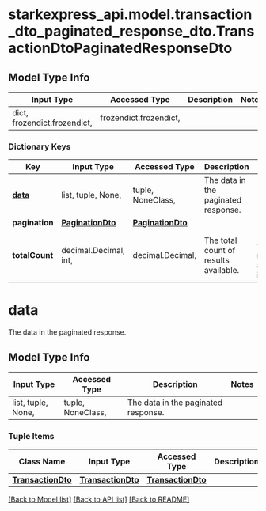 # starkexpress_api.model.transaction_dto_paginated_response_dto.TransactionDtoPaginatedResponseDto

## Model Type Info
Input Type | Accessed Type | Description | Notes
------------ | ------------- | ------------- | -------------
dict, frozendict.frozendict,  | frozendict.frozendict,  |  | 

### Dictionary Keys
Key | Input Type | Accessed Type | Description | Notes
------------ | ------------- | ------------- | ------------- | -------------
**[data](#data)** | list, tuple, None,  | tuple, NoneClass,  | The data in the paginated response. | [optional] 
**pagination** | [**PaginationDto**](PaginationDto.md) | [**PaginationDto**](PaginationDto.md) |  | [optional] 
**totalCount** | decimal.Decimal, int,  | decimal.Decimal,  | The total count of results available. | [optional] value must be a 32 bit integer

# data

The data in the paginated response.

## Model Type Info
Input Type | Accessed Type | Description | Notes
------------ | ------------- | ------------- | -------------
list, tuple, None,  | tuple, NoneClass,  | The data in the paginated response. | 

### Tuple Items
Class Name | Input Type | Accessed Type | Description | Notes
------------- | ------------- | ------------- | ------------- | -------------
[**TransactionDto**](TransactionDto.md) | [**TransactionDto**](TransactionDto.md) | [**TransactionDto**](TransactionDto.md) |  | 

[[Back to Model list]](../../README.md#documentation-for-models) [[Back to API list]](../../README.md#documentation-for-api-endpoints) [[Back to README]](../../README.md)

